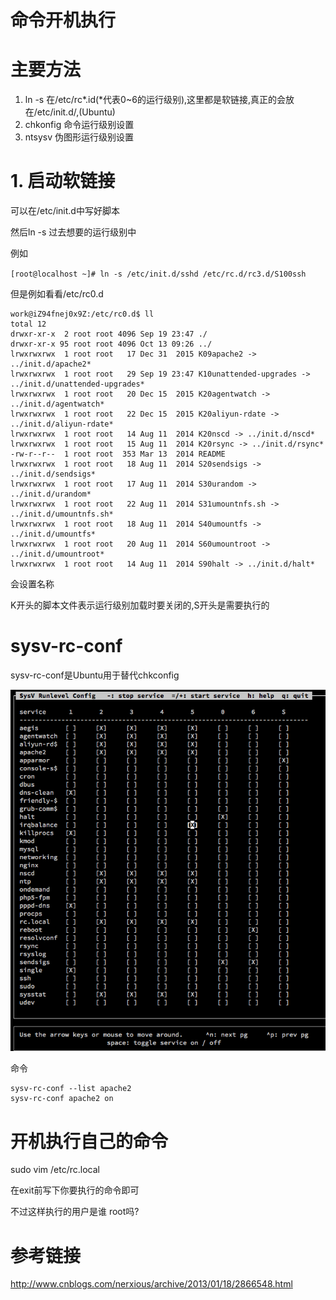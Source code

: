 # 命令开机执行

# 主要方法

1. ln -s 在/etc/rc*.id(*代表0~6的运行级别),这里都是软链接,真正的会放在/etc/init.d/,(Ubuntu)
2. chkonfig 命令运行级别设置
3. ntsysv 伪图形运行级别设置

# 1. 启动软链接

可以在/etc/init.d中写好脚本

然后ln -s 过去想要的运行级别中

例如

`[root@localhost ~]# ln -s /etc/init.d/sshd /etc/rc.d/rc3.d/S100ssh`

但是例如看看/etc/rc0.d

```shell
work@iZ94fnej0x9Z:/etc/rc0.d$ ll
total 12
drwxr-xr-x  2 root root 4096 Sep 19 23:47 ./
drwxr-xr-x 95 root root 4096 Oct 13 09:26 ../
lrwxrwxrwx  1 root root   17 Dec 31  2015 K09apache2 -> ../init.d/apache2*
lrwxrwxrwx  1 root root   29 Sep 19 23:47 K10unattended-upgrades -> ../init.d/unattended-upgrades*
lrwxrwxrwx  1 root root   20 Dec 15  2015 K20agentwatch -> ../init.d/agentwatch*
lrwxrwxrwx  1 root root   22 Dec 15  2015 K20aliyun-rdate -> ../init.d/aliyun-rdate*
lrwxrwxrwx  1 root root   14 Aug 11  2014 K20nscd -> ../init.d/nscd*
lrwxrwxrwx  1 root root   15 Aug 11  2014 K20rsync -> ../init.d/rsync*
-rw-r--r--  1 root root  353 Mar 13  2014 README
lrwxrwxrwx  1 root root   18 Aug 11  2014 S20sendsigs -> ../init.d/sendsigs*
lrwxrwxrwx  1 root root   17 Aug 11  2014 S30urandom -> ../init.d/urandom*
lrwxrwxrwx  1 root root   22 Aug 11  2014 S31umountnfs.sh -> ../init.d/umountnfs.sh*
lrwxrwxrwx  1 root root   18 Aug 11  2014 S40umountfs -> ../init.d/umountfs*
lrwxrwxrwx  1 root root   20 Aug 11  2014 S60umountroot -> ../init.d/umountroot*
lrwxrwxrwx  1 root root   14 Aug 11  2014 S90halt -> ../init.d/halt*
```

会设置名称

K开头的脚本文件表示运行级别加载时要关闭的,S开头是需要执行的

# sysv-rc-conf

sysv-rc-conf是Ubuntu用于替代chkconfig

![sysv-rc-conf](QQ20161014-1.png)

命令

```shell
sysv-rc-conf --list apache2
sysv-rc-conf apache2 on
```

# 开机执行自己的命令

sudo vim /etc/rc.local

在exit前写下你要执行的命令即可

不过这样执行的用户是谁 root吗?



# 参考链接

<http://www.cnblogs.com/nerxious/archive/2013/01/18/2866548.html>